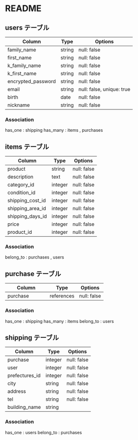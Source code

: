 # README

## users テーブル

| Column             | Type   | Options     |
| ------------------ | ------ | ----------- |
| family_name        | string | null: false |
| first_name         | string | null: false |
| k_family_name      | string | null: false |
| k_first_name       | string | null: false |
| encrypted_password | string | null: false |
| email              | string | null: false, unique: true|
| birth              | date   | null: false |
| nickname           | string | null: false |

### Association
has_one  : shipping
has_many : items , purchases

## items テーブル

| Column             | Type    | Options     |
| ------------------ | ------  | ----------- |
| product            | string  | null: false |
| description        | text    | null: false |
| category_id        | integer | null: false |
| condition_id       | integer | null: false |
| shipping_cost_id   | integer | null: false |
| shipping_area_id   | integer | null: false |
| shipping_days_id   | integer | null: false |
| price              | integer | null: false |
| product_id         | integer | null: false |

### Association
belong_to  : purchases , users

## purchase テーブル

| Column             | Type     | Options     |
| ------------------ | ------   | ----------- |
| purchase     　　　 |references| null: false |

### Association
has_one   : shipping
has_many  : items
belong_to : users

## shipping テーブル

| Column             | Type   | Options     |
| ------------------ | ------ | ----------- |
| purchase           | integer| null: false |
| user               | integer| null: false |
| prefectures_id     | integer| null: false |
| city               | string | null: false |
| address            | string | null: false |
| tel                | string | null: false |
| building_name      | string |             |

### Association
has_one   : users
belong_to : purchases